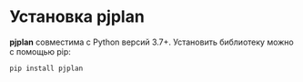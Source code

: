 # Установка pjplan

**pjplan** совместима с Python версий 3.7+. Установить библиотеку можно с помощью pip:

```Bash
pip install pjplan
```
